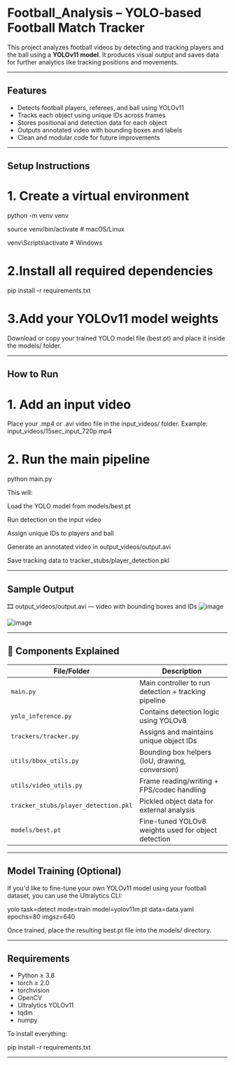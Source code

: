 #  Football_Analysis – YOLO-based Football Match Tracker

This project analyzes football videos by detecting and tracking players and the ball using a **YOLOv11 model**. It produces visual output and saves data for further analytics like tracking positions and movements.

---


##  Features

-  Detects football players, referees, and ball using YOLOv11
-  Tracks each object using unique IDs across frames
-  Stores positional and detection data for each object
-  Outputs annotated video with bounding boxes and labels
-  Clean and modular code for future improvements

---

##  Setup Instructions

# 1. Create a virtual environment 

python -m venv venv

source venv/bin/activate       # macOS/Linux

venv\Scripts\activate          # Windows


# 2.Install all required dependencies
pip install -r requirements.txt

# 3.Add your YOLOv11 model weights
Download or copy your trained YOLO model file (best.pt) and place it inside the models/ folder.

---

##  How to Run

# 1. Add an input video
Place your .mp4 or .avi video file in the input_videos/ folder.
Example: input_videos/15sec_input_720p.mp4

# 2. Run the main pipeline
python main.py

This will:

Load the YOLO model from models/best.pt

Run detection on the input video

Assign unique IDs to players and ball

Generate an annotated video in output_videos/output.avi

Save tracking data to tracker_stubs/player_detection.pkl

---

## Sample Output

🎞️ output_videos/output.avi — video with bounding boxes and IDs
![image](https://github.com/user-attachments/assets/1afe1181-9bc9-45c7-9439-87672e22034e)

![image](https://github.com/user-attachments/assets/e5f82b02-4546-4f8e-9642-713010db77c5)




---

## 🧩 Components Explained

| File/Folder              | Description                                               |
|--------------------------|-----------------------------------------------------------|
| `main.py`                | Main controller to run detection + tracking pipeline      |
| `yolo_inference.py`      | Contains detection logic using YOLOv8                     |
| `trackers/tracker.py`    | Assigns and maintains unique object IDs                   |
| `utils/bbox_utils.py`    | Bounding box helpers (IoU, drawing, conversion)           |
| `utils/video_utils.py`   | Frame reading/writing + FPS/codec handling                |
| `tracker_stubs/player_detection.pkl` | Pickled object data for external analysis       |
| `models/best.pt`         | Fine-tuned YOLOv8 weights used for object detection       |


---

##  Model Training (Optional)

If you'd like to fine-tune your own YOLOv11 model using your football dataset, you can use the Ultralytics CLI:


yolo task=detect mode=train model=yolov11m.pt data=data.yaml epochs=80 imgsz=640


Once trained, place the resulting best.pt file into the models/ directory.

---

##  Requirements

- Python ≥ 3.8  
- torch ≥ 2.0  
- torchvision  
- OpenCV  
- Ultralytics YOLOv11  
- tqdm  
- numpy  

To install everything:

pip install -r requirements.txt


---

